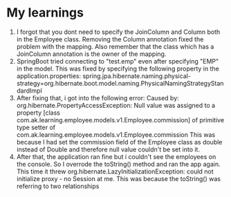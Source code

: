 # My learnings
1. I forgot that you dont need to specify the JoinColumn and Column both in the Employee class. Removing the Column annotation fixed the problem with the mapping. Also remember that the class which has a JoinColumn annotation is the owner of the mapping.
2. SpringBoot tried connecting to "test.emp" even after specifying "EMP" in the model. This was fixed by specifying the
following property in the application.properties:
spring.jpa.hibernate.naming.physical-strategy=org.hibernate.boot.model.naming.PhysicalNamingStrategyStandardImpl
3. After fixing that, i got into the following error: Caused by: org.hibernate.PropertyAccessException: Null value was
assigned to a property [class com.ak.learning.employee.models.v1.Employee.commission] of primitive type setter of
com.ak.learning.employee.models.v1.Employee.commission
This was because I had set the commission field of the Employee class as double instead of Double and therefore null value couldn't be set into it.
4. After that, the application ran fine but i couldn't see the employees on the console. So I overrode the toString() method and ran the app again. This time it threw org.hibernate.LazyInitializationException: could not initialize proxy - no Session at me. This was because the toString() was referring to two relationships
